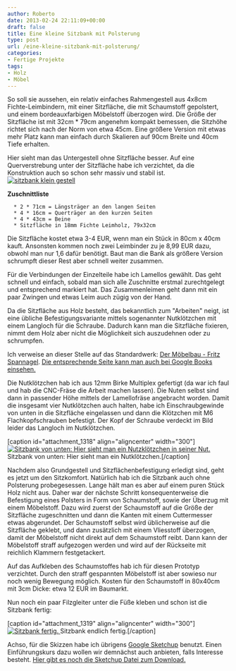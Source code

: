 ```yaml
---
author: Roberto
date: 2013-02-24 22:11:09+00:00
draft: false
title: Eine kleine Sitzbank mit Polsterung
type: post
url: /eine-kleine-sitzbank-mit-polsterung/
categories:
- Fertige Projekte
tags:
- Holz
- Möbel
---
```


So soll sie aussehen, ein relativ einfaches Rahmengestell aus 4x8cm Fichte-Leimbindern, mit einer Sitzfläche, die mit Schaumstoff gepolstert, und einem bordeauxfarbigen Möbelstoff überzogen wird. Die Größe der Sitzfläche ist mit 32cm * 79cm angenehm kompakt bemessen, die Sitzhöhe richtet sich nach der Norm von etwa 45cm. Eine größere Version mit etwas mehr Platz kann man einfach durch Skalieren auf 90cm Breite und 40cm Tiefe erhalten.

<!-- more -->

Hier sieht man das Untergestell ohne Sitzfläche besser. Auf eine Querverstrebung unter der Sitzfläche habe ich verzichtet, da die Konstruktion auch so schon sehr massiv und stabil ist.[![sitzbank klein gestell](https://eigenbaukombinat.de/wp-content/uploads/2013/02/sitzbank-klein-gestell-300x225.png)
](https://eigenbaukombinat.de/wp-content/uploads/2013/02/sitzbank-klein-gestell.png)

**Zuschnittliste**



	  * 2 * 71cm = Längsträger an den langen Seiten
	  * 4 * 16cm = Querträger an den kurzen Seiten
	  * 4 * 43cm = Beine
	  * Sitzfläche in 18mm Fichte Leimholz, 79x32cm

Die Sitzfläche kostet etwa 3-4 EUR, wenn man ein Stück in 80cm x 40cm kauft.
Ansonsten kommen noch zwei Leimbinder zu je 8,99 EUR dazu, obwohl man nur 1,6 dafür benötigt. Baut man die Bank als größere Version schrumpft dieser Rest aber schnell weiter zusammen.

Für die Verbindungen der Einzelteile habe ich Lamellos gewählt. Das geht schnell und einfach, sobald man sich alle Zuschnitte erstmal zurechtgelegt und entsprechend markiert hat. Das Zusammenleimen geht dann mit ein paar Zwingen und etwas Leim auch zügig von der Hand.

Da die Sitzfläche aus Holz besteht, das bekanntlich zum "Arbeiten" neigt, ist eine übliche Befestigungsvariante mittels sogenannter Nutklötzchen mit einem Langloch für die Schraube. Dadurch kann man die Sitzfläche fixieren, nimmt dem Holz aber nicht die Möglichkeit sich auszudehnen oder zu schrumpfen.

Ich verweise an dieser Stelle auf das Standardwerk: [Der Möbelbau - Fritz Spannagel](http:/https://www.amazon.de/dp/3878706669).
[Die entsprechende Seite kann man auch bei Google Books einsehen.](http://books.google.de/books?id=jhDDBmRP0VUC&lpg=PA260&ots=H2BoHEembD&hl=de&pg=PA260#v=onepage&q&f=false)

Die Nutklötzchen hab ich aus 12mm Birke Multiplex gefertigt (da war ich faul und hab die CNC-Fräse die Arbeit machen lassen). Die Nuten selbst sind dann in passender Höhe mittels der Lamellofräse angebracht worden. Damit die insgesamt vier Nutklötzchen auch halten, habe ich Einschraubgewinde von unten in die Sitzfläche eingelassen und dann die Klötzchen mit M6 Flachkopfschrauben befestigt. Der Kopf der Schraube verdeckt im Bild leider das Langloch im Nutklötzchen.

[caption id="attachment_1318" align="aligncenter" width="300"][![Sitzbank von unten: Hier sieht man ein Nutzklötzchen in seiner Nut.](https://eigenbaukombinat.de/wp-content/uploads/2013/02/IMG_67771-300x200.jpg)
](https://eigenbaukombinat.de/wp-content/uploads/2013/02/IMG_67771.jpg) Sitzbank von unten: Hier sieht man ein Nutklötzchen.[/caption]

Nachdem also Grundgestell und Sitzflächenbefestigung erledigt sind, geht es jetzt um den Sitzkomfort. Natürlich hab ich die Sitzbank auch ohne Polsterung probegesessen. Lange hält man es aber auf einem puren Stück Holz nicht aus. Daher war der nächste Schritt konsequenterweise die Befestigung eines Polsters in Form von Schaumstoff, sowie der Überzug mit einem Möbelstoff. Dazu wird zuerst der Schaumstoff auf die Größe der Sitzfläche zugeschnitten und dann die Kanten mit einem Cuttermesser etwas abgerundet. Der Schaumstoff selbst wird üblicherweise auf die Sitzfläche geklebt, und dann zusätzlich mit einem Vliesstoff überzogen, damit der Möbelstoff nicht direkt auf dem Schaumstoff reibt. Dann kann der Möbelstoff straff aufgezogen werden und wird auf der Rückseite mit reichlich Klammern festgetackert.

Auf das Aufkleben des Schaumstoffes hab ich für diesen Prototyp verzichtet. Durch den straff gespannten Möbelstoff ist aber sowieso nur noch wenig Bewegung möglich. Kosten für den Schaumstoff in 80x40cm mit 3cm Dicke: etwa 12 EUR im Baumarkt.

Nun noch ein paar Filzgleiter unter die Füße kleben und schon ist die Sitzbank fertig:

[caption id="attachment_1319" align="aligncenter" width="300"][![Sitzbank fertig.](https://eigenbaukombinat.de/wp-content/uploads/2013/02/IMG_67784-300x199.jpg)
](https://eigenbaukombinat.de/wp-content/uploads/2013/02/IMG_67784.jpg) Sitzbank endlich fertig.[/caption]

Achso, für die Skizzen habe ich übrigens [Google Sketchup](http:/https://www.sketchup.com/) benutzt. Einen Einführungskurs dazu wollen wir demnächst auch anbieten, falls Interesse besteht. [Hier gibt es noch die Sketchup Datei zum Download.](https://eigenbaukombinat.de/wp-content/uploads/2013/02/sitzbank-klein.skp)
